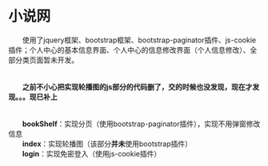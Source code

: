 # 小说网
&emsp;&emsp;使用了jquery框架、bootstrap框架、bootstrap-paginator插件、js-cookie插件；个人中心的基本信息界面、个人中心的信息修改界面（个人信息修改）、全部分类页面暂未开发。
<br />
<br />
<br />
&emsp;&emsp;**之前不小心把实现轮播图的js部分的代码删了，交的时候也没发现，现在才发现。。。现已补上**
<br />
<br />
<br />
&emsp;&emsp;**bookShelf**：实现分页（使用bootstrap-paginator插件），实现不用弹窗修改信息
<br />
&emsp;&emsp;**index**：实现轮播图（该部分**并未**使用bootstrap插件）
<br />
&emsp;&emsp;**login**：实现免密登入（使用js-cookie插件）
